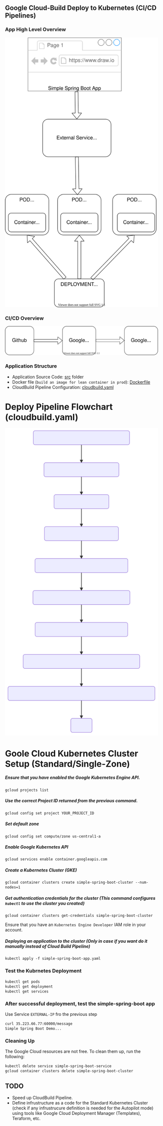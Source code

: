 ## Google Cloud-Build Deploy to Kubernetes (CI/CD Pipelines)

### App High Level Overview
![Kubernetes Deployment with Google Build](https://github.com/igorya7v/gcp-cloud-build-k8s/blob/main/readme-images/Cloud%20Build%20Deployment%20With%20Kubernetes.svg)

### CI/CD Overview
![CI/CD Overview](https://github.com/igorya7v/gcp-cloud-build-k8s/blob/main/readme-images/CI-CD%20Overview.svg)

### Application Structure
- Application Source Code: [src](https://github.com/igorya7v/gcp-cloud-build-k8s/tree/main/src "src") folder
- Docker file (`build an image for lean container in prod`): [Dockerfile](https://github.com/igorya7v/gcp-cloud-build-k8s/blob/main/Dockerfile "Dockerfile")
- CloudBuild Pipeline Configuration: [cloudbuild.yaml](https://github.com/igorya7v/gcp-cloud-build-k8s/blob/main/cloudbuild.yaml "cloudbuild.yaml")


# Deploy Pipeline Flowchart (cloudbuild.yaml)

![Deploy Flow Chart](https://github.com/igorya7v/gcp-cloud-build-k8s/blob/main/readme-images/deploy-flow-chart.svg)
  
  
# Goole Cloud Kubernetes Cluster Setup (Standard/Single-Zone)

##### Ensure that you have enabled the Google Kubernetes Engine API.
```
gcloud projects list
```
##### Use the correct Project ID returned from the previous command.
```
gcloud config set project YOUR_PROJECT_ID
```

##### Set default zone
```
gcloud config set compute/zone us-central1-a
```

##### Enable Google Kubernetes API
```
gcloud services enable container.googleapis.com
```
##### Create a Kubernetes Cluster (GKE)
```
gcloud container clusters create simple-spring-boot-cluster --num-nodes=1
```
##### Get authentication credentials for the cluster (This command configures `kubectl` to use the cluster you created)
```
gcloud container clusters get-credentials simple-spring-boot-cluster
```
Ensure that you have an `Kubernetes Engine Developer` IAM role in your account. 
#####  Deploying an application to the cluster **(Only in case if you want do it manually instead of Cloud Build Pipeline)**
```
kubectl apply -f simple-spring-boot-app.yaml
```
###  Test the Kubrnetes Deployment
```
kubectl get pods
kubectl get deployment
kubectl get services
```
### After successful deployment, test the simple-spring-boot app
Use Service `EXTERNAL-IP` fro the previous step 
```
curl 35.223.66.77:60000/message
Simple Spring Boot Demo...
```
### Cleaning Up

The Google Cloud resources are not free. To clean them up, run the following:
```
kubectl delete service simple-spring-boot-service
gcloud container clusters delete simple-spring-boot-cluster
```

## TODO
- Speed up CloudBuild Pipeline.
- Define infrustructure as a code for the Standard Kubernetes Cluster (check if any infrustrucure definition is needed for the Autopilot mode) using tools like Google Cloud Deployment Manager (Templates), Teraform, etc.
